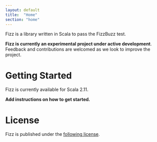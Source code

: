```yaml
---
layout: default
title:  "Home"
section: "home"
---
```

Fizz is a library written in Scala to pass the FizzBuzz test.

<div class="msg warn"> <p><strong> Fizz is currently an experimental
project under active development</strong>. Feedback and
contributions are welcomed as we look to improve the project. </p> </div>

<a name="getting-started"></a>

# Getting Started

Fizz is currently available for Scala 2.11.

<div class="msg warn"> <p><strong> Add instructions on how to get started. </strong></p> </div>

# License

Fizz is published under the [following license](license.html).
